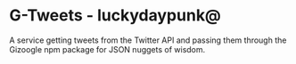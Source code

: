 G-Tweets - luckydaypunk@
=================

A service getting tweets from the Twitter API and passing them through the Gizoogle npm package for JSON nuggets of wisdom.
